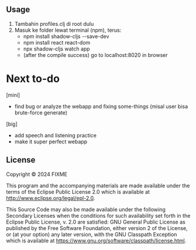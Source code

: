 ## Usage

1. Tambahin profiles.clj di root dulu
2. Masuk ke folder lewat terminal (npm), terus:
   - npm install shadow-cljs --save-dev
   - npm install react react-dom
   - npx shadow-cljs watch app
   - (after the compile success) go to localhost:8020 in browser

# Next to-do
[mini] 
- find bug or analyze the webapp and fixing some-things (misal user bisa brute-force generate)

[big]
- add speech and listening practice 
- make it super perfect webapp

## License

Copyright © 2024 FIXME

This program and the accompanying materials are made available under the
terms of the Eclipse Public License 2.0 which is available at
http://www.eclipse.org/legal/epl-2.0.

This Source Code may also be made available under the following Secondary
Licenses when the conditions for such availability set forth in the Eclipse
Public License, v. 2.0 are satisfied: GNU General Public License as published by
the Free Software Foundation, either version 2 of the License, or (at your
option) any later version, with the GNU Classpath Exception which is available
at https://www.gnu.org/software/classpath/license.html.




